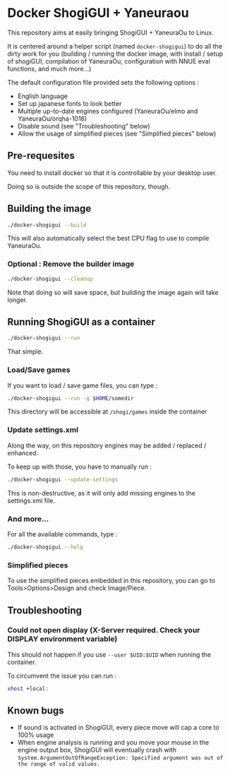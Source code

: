 # Docker ShogiGUI + Yaneuraou
This repository aims at easily bringing ShogiGUI + YaneuraOu to Linux.

It is centered around a helper script (named `docker-shogigui`) to do all the dirty work for you (building / running the docker image, with install / setup of shogiGUI, compilation of YaneuraOu, configuration with NNUE eval functions, and much more...)

The default configuration file provided sets the following options :

- English language
- Set up japanese fonts to look better
- Multiple up-to-date engines configured (YaneuraOu/elmo and YaneuraOu/orqha-1018)
- Disable sound (see "Troubleshooting" below)
- Allow the usage of simplified pieces (see "Simplified pieces" below)

## Pre-requesites
You need to install docker so that it is controllable by your desktop user.

Doing so is outside the scope of this repository, though.

## Building the image
```bash
./docker-shogigui --build
```
This will also automatically select the best CPU flag to use to compile YaneuraOu.

### Optional : Remove the builder image
```bash
./docker-shogigui --cleanup
```
Note that doing so will save space, but building the image again will take longer.


## Running ShogiGUI as a container
```bash
./docker-shogigui --run
```
That simple.

### Load/Save games
If you want to load / save game files, you can type :
```bash
./docker-shogigui --run -g $HOME/somedir
```
This directory will be accessible at `/shogi/games` inside the container

### Update settings.xml
Along the way, on this repository engines may be added / replaced / enhanced.

To keep up with those, you have to manually run :
```bash
./docker-shogigui --update-settings
```
This is non-destructive, as it will only add missing engines to the settings.xml file.


### And more...
For all the available commands, type :
```bash
./docker-shogigui --help
```

### Simplified pieces
To use the simplified pieces embedded in this repository, you can go to Tools>Options>Design and check Image/Piece.

## Troubleshooting
### Could not open display (X-Server required. Check your DISPLAY environment variable)
This should not happen if you use `--user $UID:$UID` when running the container.

To circumvent the issue you can run : 
```bash
xhost +local:
```

## Known bugs
- If sound is activated in ShogiGUI, every piece move will cap a core to 100% usage
- When engine analysis is running and you move your mouse in the engine output box, ShogiGUI will eventually crash with `System.ArgumentOutOfRangeException: Specified argument was out of the range of valid values.`
